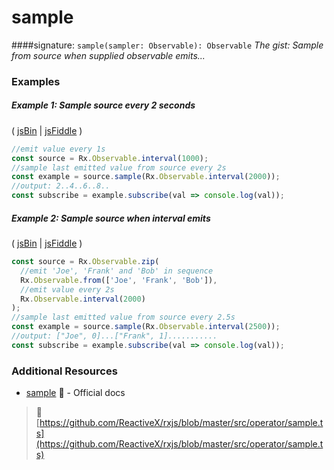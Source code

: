 # sample
####signature: `sample(sampler: Observable): Observable`
*The gist: Sample from source when supplied observable emits...*


### Examples

##### Example 1: Sample source every 2 seconds

( [jsBin](http://jsbin.com/gemebopifu/1/edit?js,console) | [jsFiddle](https://jsfiddle.net/btroncone/8wsbuvjb/) )

```js
//emit value every 1s
const source = Rx.Observable.interval(1000);
//sample last emitted value from source every 2s 
const example = source.sample(Rx.Observable.interval(2000));
//output: 2..4..6..8..
const subscribe = example.subscribe(val => console.log(val));
```

##### Example 2: Sample source when interval emits

( [jsBin](http://jsbin.com/cunicepube/1/edit?js,console) | [jsFiddle](https://jsfiddle.net/btroncone/b33kg9dn/) )

```js
const source = Rx.Observable.zip(
  //emit 'Joe', 'Frank' and 'Bob' in sequence
  Rx.Observable.from(['Joe', 'Frank', 'Bob']),
  //emit value every 2s
  Rx.Observable.interval(2000)
);
//sample last emitted value from source every 2.5s
const example = source.sample(Rx.Observable.interval(2500));
//output: ["Joe", 0]...["Frank", 1]...........
const subscribe = example.subscribe(val => console.log(val));
```


### Additional Resources
* [sample](http://reactivex.io/rxjs/class/es6/Observable.js~Observable.html#instance-method-sample) :newspaper: - Official docs


> :file_folder: [https://github.com/ReactiveX/rxjs/blob/master/src/operator/sample.ts](https://github.com/ReactiveX/rxjs/blob/master/src/operator/sample.ts)